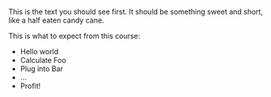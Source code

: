 This is the text you should see first. It should be something sweet and short, like a half eaten candy cane.

This is what to expect from this course:

* Hello world
* Calculate Foo
* Plug into Bar
* ...
* Profit!
